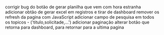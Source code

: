 corrigir bug do botão de gerar planilha que vem com hora estranha
adicionar obtão de gerar excel em registros e tirar de dashboard
remover os refresh da pagina com JavaScript
adicionar campo de pesquisa em todos os topicos - ('titulo,solicitade,...')
adicionar paginação
alterar botão que retorna para dashboard, para retornar para a ultima pagina 